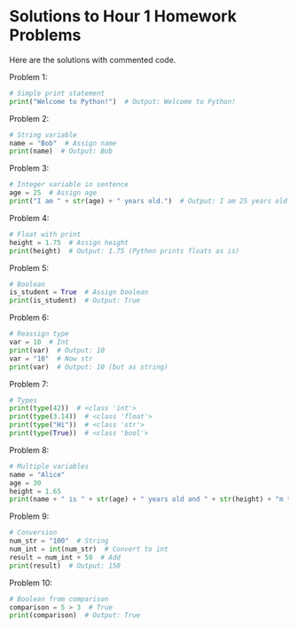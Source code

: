 # Solutions to Hour 1 Homework Problems

Here are the solutions with commented code.

Problem 1:
```python
# Simple print statement
print("Welcome to Python!")  # Output: Welcome to Python!
```

Problem 2:
```python
# String variable
name = "Bob"  # Assign name
print(name)  # Output: Bob
```

Problem 3:
```python
# Integer variable in sentence
age = 25  # Assign age
print("I am " + str(age) + " years old.")  # Output: I am 25 years old. (Note: str() to concatenate)
```

Problem 4:
```python
# Float with print
height = 1.75  # Assign height
print(height)  # Output: 1.75 (Python prints floats as is)
```

Problem 5:
```python
# Boolean
is_student = True  # Assign boolean
print(is_student)  # Output: True
```

Problem 6:
```python
# Reassign type
var = 10  # Int
print(var)  # Output: 10
var = "10"  # Now str
print(var)  # Output: 10 (but as string)
```

Problem 7:
```python
# Types
print(type(42))  # <class 'int'>
print(type(3.14))  # <class 'float'>
print(type("Hi"))  # <class 'str'>
print(type(True))  # <class 'bool'>
```

Problem 8:
```python
# Multiple variables
name = "Alice"
age = 30
height = 1.65
print(name + " is " + str(age) + " years old and " + str(height) + "m tall.")  # Output: Alice is 30 years old and 1.65m tall.
```

Problem 9:
```python
# Conversion
num_str = "100"  # String
num_int = int(num_str)  # Convert to int
result = num_int + 50  # Add
print(result)  # Output: 150
```

Problem 10:
```python
# Boolean from comparison
comparison = 5 > 3  # True
print(comparison)  # Output: True
```